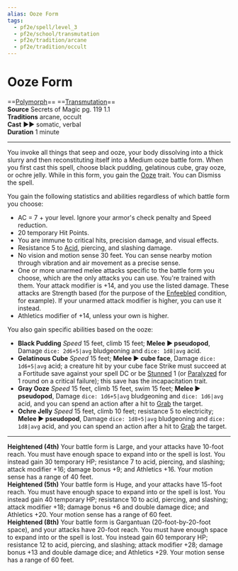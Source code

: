 ```yaml
---
alias: Ooze Form
tags:
  - pf2e/spell/level_3
  - pf2e/school/transmutation
  - pf2e/tradition/arcane
  - pf2e/tradition/occult
---
```


# Ooze Form

==[Polymorph](Polymorph.md)== ==[Transmutation](Transmutation.md)==  
__Source__ Secrets of Magic pg. 119 1.1  
**Traditions** arcane, occult  
**Cast** ►► somatic, verbal  
**Duration** 1 minute

---

You invoke all things that seep and ooze, your body dissolving into a thick slurry and then reconstituting itself into a Medium ooze battle form. When you first cast this spell, choose black pudding, gelatinous cube, gray ooze, or ochre jelly. While in this form, you gain the [Ooze](Ooze.md) trait. You can Dismiss the spell.

You gain the following statistics and abilities regardless of which battle form you choose:

- AC = 7 + your level. Ignore your armor's check penalty and Speed reduction.
- 20 temporary Hit Points.
- You are immune to critical hits, precision damage, and visual effects.
- Resistance 5 to [Acid](Acid.md), piercing, and slashing damage.
- No vision and motion sense 30 feet. You can sense nearby motion through vibration and air movement as a precise sense.
- One or more unarmed melee attacks specific to the battle form you choose, which are the only attacks you can use. You're trained with them. Your attack modifier is +14, and you use the listed damage. These attacks are Strength based (for the purpose of the [Enfeebled](Enfeebled.md) condition, for example). If your unarmed attack modifier is higher, you can use it instead.
- Athletics modifier of +14, unless your own is higher.

You also gain specific abilities based on the ooze:

- **Black Pudding** _Speed_ 15 feet, climb 15 feet; **Melee ► pseudopod**, Damage `dice: 2d6+5|avg` bludgeoning and `dice: 1d8|avg` acid.
- **Gelatinous Cube** _Speed_ 15 feet; **Melee ► cube face**, Damage `dice: 1d6+5|avg` acid; a creature hit by your cube face Strike must succeed at a Fortitude save against your spell DC or be [Stunned](Stunned.md) 1 (or [Paralyzed](Paralyzed.md) for 1 round on a critical failure); this save has the incapacitation trait.
- **Gray Ooze** _Speed_ 15 feet, climb 15 feet, swim 15 feet; **Melee ► pseudopod**, Damage `dice: 1d6+5|avg` bludgeoning and `dice: 1d6|avg` acid, and you can spend an action after a hit to [Grab](Grab.md) the target.
- **Ochre Jelly** _Speed_ 15 feet, climb 10 feet; resistance 5 to electricity; **Melee ► pseudopod**, Damage `dice: 1d8+5|avg` bludgeoning and `dice: 1d8|avg` acid, and you can spend an action after a hit to [Grab](Grab.md) the target.

<hr>

**Heightened (4th)** Your battle form is Large, and your attacks have 10-foot reach. You must have enough space to expand into or the spell is lost. You instead gain 30 temporary HP; resistance 7 to acid, piercing, and slashing; attack modifier +16; damage bonus +9; and Athletics +16. Your motion sense has a range of 40 feet.  
**Heightened (5th)** Your battle form is Huge, and your attacks have 15-foot reach. You must have enough space to expand into or the spell is lost. You instead gain 40 temporary HP; resistance 10 to acid, piercing, and slashing; attack modifier +18; damage bonus +6 and double damage dice; and Athletics +20. Your motion sense has a range of 60 feet.  
**Heightened (8th)** Your battle form is Gargantuan (20-foot-by-20-foot space), and your attacks have 20-foot reach. You must have enough space to expand into or the spell is lost. You instead gain 60 temporary HP; resistance 12 to acid, piercing, and slashing; attack modifier +28; damage bonus +13 and double damage dice; and Athletics +29. Your motion sense has a range of 60 feet.
